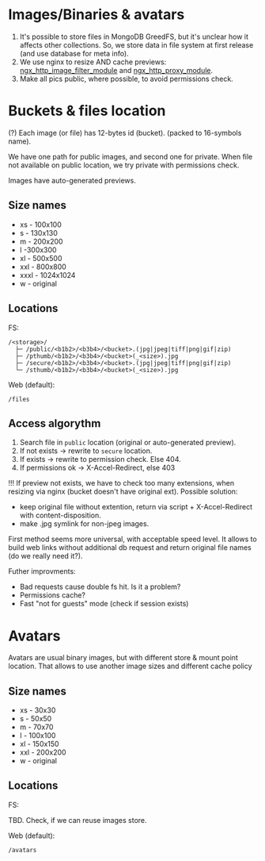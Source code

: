 Images/Binaries & avatars
=========================

1. It's possible to store files in MongoDB GreedFS, but it's unclear how it
   affects other collections. So, we store data in file system at first release
   (and use database for meta info).
2. We use nginx to resize AND cache previews:
  [ngx_http_image_filter_module](http://nginx.org/en/docs/http/ngx_http_image_filter_module.html) and
  [ngx_http_proxy_module](http://nginx.org/en/docs/http/ngx_http_proxy_module.html#proxy_store).
3. Make all pics public, where possible, to avoid permissions check.


Buckets & files location
========================

(?) Each image (or file) has 12-bytes id (bucket). (packed to 16-symbols name).

We have one path for public images, and second one for private. When file not
available on public location, we try private with permissions check. 

Images have auto-generated previews.

## Size names

* xs - 100x100
* s - 130x130
* m - 200x200
* l -300x300
* xl - 500x500
* xxl - 800x800
* xxxl - 1024x1024
* w - original


## Locations

FS:

```
/<storage>/
  ├─ /public/<b1b2>/<b3b4>/<bucket>.(jpg|jpeg|tiff|png|gif|zip)
  ├─ /pthumb/<b1b2>/<b3b4>/<bucket>(_<size>).jpg
  ├─ /secure/<b1b2>/<b3b4>/<bucket>.(jpg|jpeg|tiff|png|gif|zip)
  └─ /sthumb/<b1b2>/<b3b4>/<bucket>(_<size>).jpg
```

Web (default):

```
/files
```

## Access algorythm

1. Search file in `public` location (original or auto-generated preview).
2. If not exists -> rewrite to `secure` location.
3. If exists -> rewrite to permission check. Else 404.
4. If permissions ok -> X-Accel-Redirect, else 403

!!! If preview not exists, we have to check too many extensions, when resizing
via nginx (bucket doesn't have original ext). Possible solution:

- keep original file without extention, return via script + X-Accel-Redirect
  with content-disposition.
- make .jpg symlink for non-jpeg images.

First method seems more universal, with acceptable speed level. It allows to
build web links without additional db request and return original file names
(do we really need it?).

Futher improvments:

- Bad requests cause double fs hit. Is it a problem?
- Permissions cache?
- Fast "not for guests" mode (check if session exists)

Avatars
=======

Avatars are usual binary images, but with different store & mount point
location. That allows to use another image sizes and different cache policy

## Size names

* xs - 30x30
* s - 50x50
* m - 70x70
* l - 100x100
* xl - 150x150
* xxl - 200x200
* w - original

## Locations

FS:

TBD. Check, if we can reuse images store.

Web (default):

```
/avatars
```
